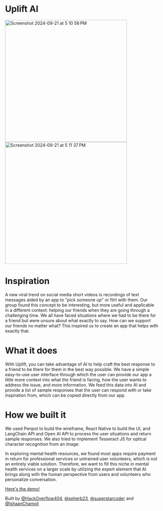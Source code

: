 # Uplift AI

<img width="400" alt="Screenshot 2024-09-21 at 5 10 56 PM" src="https://github.com/user-attachments/assets/a8989646-0c5b-4565-99b4-a658fd259242">
<img width="400" alt="Screenshot 2024-09-21 at 5 11 37 PM" src="https://github.com/user-attachments/assets/6cb9cf92-e9e8-4849-b6df-bff6aeef536d">




# Inspiration
A new viral trend on social media short videos is recordings of text messages aided by an app to "pick someone up" or flirt with them. Our group found this concept to be interesting, but more useful and applicable in a different context: helping our friends when they are going through a challenging time. We all have faced situations where we had to be there for a friend but were unsure about what exactly to say. How can we support our friends no matter what? This inspired us to create an app that helps with exactly that.

# What it does
With Uplift, you can take advantage of AI to help craft the best response to a friend to be there for them in the best way possible. We have a simple easy-to-use user interface through which the user can provide our app a little more context into what the friend is facing, how the user wants to address the issue, and more information. We feed this data into AI and provide a list of sample responses that the user can respond with or take inspiration from, which can be copied directly from our app.

# How we built it
We used Penpot to build the wireframe, React Native to build the UI, and LangChain API and Open AI API to process the user situations and return sample responses. We also tried to implement Tesseract JS for optical character recognition from an image.


In exploring mental health resources, we found most apps require payment in return for professional services or untrained user volunteers, which is not an entirely viable solution. Therefore, we want to fill this niche in mental health services on a larger scale by utilizing the expert element that AI brings along with the human perspective from users and volunteers who personalize conversation.


[Here's the demo!](https://www.youtube.com/watch?v=76T-BBqLBeY)


Built by [@HackOverflow404](https://github.com/HackOverflow404), [@seherb23](https://github.com/seherb23), [@superstarcoder](https://github.com/superstarcoder) and [@IshaanChamoli](https://github.com/IshaanChamoli)


